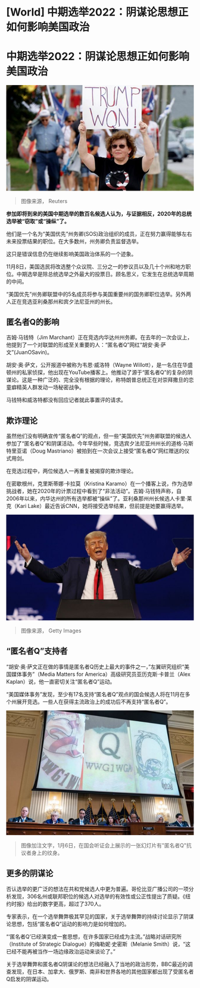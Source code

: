 # [World] 中期选举2022：阴谋论思想正如何影响美国政治

#  中期选举2022：阴谋论思想正如何影响美国政治


![特朗普支持者](_126418788_hi077782765.jpg)

> 图像来源，  Reuters

**参加即将到来的美国中期选举的数百名候选人认为，与证据相反，2020年的总统选举被“窃取”或“操纵”了。**

他们是一个名为“美国优先”州务卿(SOS)政治组织的成员，正在努力赢得能够左右未来投票结果的职位。在大多数州，州务卿负责监督选举。

这只是错误信息仍在继续影响美国政治体系的一个迹象。

11月8日，美国选民将改选整个众议院、三分之一的参议员以及几十个州和地方职位。中期选举是除总统选举之外最大的投票日。顾名思义，它发生在总统选举周期的中间。

“美国优先”州务卿联盟中的5名成员将参与美国重要州的国务卿职位选举。另外两人正在竞选亚利桑那州和宾夕法尼亚州的州长。

##  匿名者Q的影响

吉姆·马钱特（Jim Marchant）正在竞选内华达州州务卿。在去年的一次会议上，他提到了一个对联盟的形成至关重要的人：“匿名者Q”网红“胡安·奥·萨文”(JuanOSavin)。

胡安·奥·萨文，公开报道中被称为韦恩·威洛特（Wayne Willott），是一名住在华盛顿州的私家侦探，他出现在YouTube播客上。他推动了源于“匿名者Q”的复杂的阴谋论。这是一种广泛的、完全没有根据的理论，称特朗普总统正在对崇拜撒旦的恋童癖精英人群发动一场秘密战争。

马钱特和威洛特都没有回应记者就此事置评的请求。

##  欺诈理论

虽然他们没有明确宣传“匿名者Q”的观点，但一些“美国优先”州务卿联盟的候选人参加了“匿名者Q”和阴谋活动。今年早些时候，竞选宾夕法尼亚州州长的道格·马斯特里亚诺（Doug Mastriano）被拍到在一次会议上接受“匿名者Q”网红赠送的仪式用剑。

在竞选过程中，两位候选人一再重复被揭穿的欺诈理论。

在密歇根州，克里斯蒂娜·卡拉莫（Kristina Karamo）在一个播客上说，作为选举挑战者，她在2020年的计票过程中看到了“非法活动”。吉姆·马钱特声称，自2006年以来，内华达州的所有选举都被“操纵”了。亚利桑那州州长候选人卡里·莱克（Kari Lake）最近告诉CNN，她将接受选举结果，但前提是她要赢得选举。

![特朗普](_118375100_gettyimages-1304610824.jpg)

> 图像来源，  Getty Images

##  “匿名者Q”支持者

“胡安·奥·萨文正在做的事情是匿名者Q历史上最大的事件之一，”左翼研究组织“美国媒体事务”（Media Matters for America）高级研究员亚历克斯·卡普兰（Alex Kaplan）说，他一直密切关注“匿名者Q”运动。

“美国媒体事务”发现，至少有17名支持“匿名者Q”观点的国会候选人将在11月在多个州展开竞选。一些人在获得主流政治上的成功后不再支持“匿名者Q”。

![QAnon tattoos on protesters in a slide shown during congressional hearings into the storming of the US Capitol on 6 January](_127340348_dc407a95-66a2-4ba9-970e-535df4f56dbc.jpg)

> 图像加注文字，1月6日，在国会听证会上展示的一张幻灯片有"匿名者Q"抗议者身上的纹身。

##  更多的阴谋论

否认选举的更广泛的想法在共和党候选人中更为普遍。哥伦比亚广播公司的一项分析发现，306名州或联邦职位的候选人对选举的有效性或公正性提出了质疑。《纽约时报》给出的数字更高，超过了370人。

专家表示，在一个选举舞弊极其罕见的国家，关于选举舞弊的持续讨论显示了阴谋论思想，包括“匿名者Q”运动的影响力是如何增加的。

“‘匿名者Q’已经演变成一套思想，在许多国家已经成为主流。”战略对话研究所（Institute of Strategic Dialogue）的梅勒妮·史密斯（Melanie Smith）说，“这已经不能再被当作一场边缘政治运动来谈论了。”

关于选举舞弊和匿名者Q阴谋论的想法已经融入了当地的政治形势，BBC最近的调查发现，在日本、加拿大、俄罗斯、南非和世界各地的其他国家都出现了受匿名者Q启发的阴谋运动。


